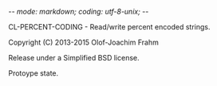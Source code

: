 -*- mode: markdown; coding: utf-8-unix; -*-

CL-PERCENT-CODING - Read/write percent encoded strings.

Copyright (C) 2013-2015 Olof-Joachim Frahm

Release under a Simplified BSD license.

Protoype state.
